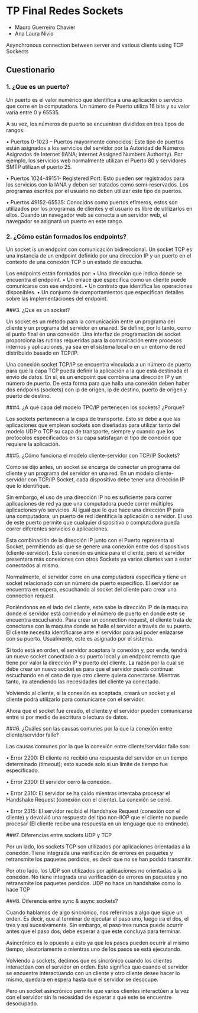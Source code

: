 # TP Final Redes Sockets

- Mauro Guerreiro Chavier
- Ana Laura Nivio

Asynchronous connection between server and various clients using TCP Sockects

## Cuestionario 

### 1.	¿Que es un puerto?

Un puerto es el valor numérico que identifica a una aplicación o servicio que corre en la computadora. Un número de Puerto utiliza 16 bits y su valor varía entre 0 y 65535.

A su vez, los números de puerto se encuentran divididos en tres tipos de rangos:

•	Puertos 0-1023 – Puertos mayormente conocidos: Este tipo de puertos están asignados a los servicios del servidor por la Autoridad de Números Asignados de Internet (IANA; Internet Assigned Numbers Authority). Por ejemplo, los servicios web normalmente utilizan el Puerto 80 y servidores SMTP utilizan el puerto 25.

•	Puertos 1024-49151- Registered Port: Esto pueden ser registrados para los servicios con la IANA y deben ser tratados como semi-reservados. Los programas escritos por el usuario no deben utilizar este tipo de puertos. 

•	Puertos 49152-65535: Conocidos como puertos efímeros, estos son utilizados por los programas de clientes y el usuario es libre de utilizarlos en ellos. Cuando un navegador web se conecta a un servidor web, el navegador se asignará un puerto en este rango. 


### 2.	¿Cómo están formados los endpoints?

Un socket is un endpoint con comunicación bidireccional.
Un socket TCP es una instancia de un endpoint definido por una dirección IP y un puerto en el contexto de una conexión TCP o un estado de escucha.

Los endpoints están formados por:
•	Una dirección que indica donde se encuentra el endpoint.
•	Un enlace que especifica como un cliente puede comunicarse con ese endpoint.
•	Un contrato que identifica las operaciones disponibles.
•	Un conjunto de comportamientos que especifican detalles sobre las implementaciones del endpoint.


###3.	¿Que es un socket?

Un socket es un método para la comunicación entre un programa del cliente y un programa del servidor en una red. Se define, por lo tanto, como el punto final en una conexión. Una interfaz de programación de socket proporciona las rutinas requeridas para la comunicación entre procesos internos y aplicaciones, ya sea en el sistema local o en un entorno de red distribuido basado en TCP/IP. 

Una conexión socket TCP/IP se encuentra vinculada a un número de puerto para que la capa TCP pueda definir la aplicación a la que está destinada el envío de datos. En sí, es un endpoint que combina una dirección IP  y un número de puerto.
De esta forma para que halla una conexión deben haber dos endpoins (sockets) con ip de origen, ip de destino, puerto de origen y puerto de destino.


###4.	¿A qué capa del modelo TPC/IP pertenecen los sockets? ¿Porque?

Los sockets pertenecen a la capa de transporte. Esto se debe a que las aplicaciones que emplean sockets son diseñadas para utilizar tanto del modelo UDP o TCP su capa de transporte, siempre y cuando que los protocolos especificados en su capa satisfagan el tipo de conexión que requiere la aplicación.


###5.	¿Cómo funciona el modelo cliente-servidor con TCP/IP Sockets?

Como se dijo antes, un socket se encarga de conectar un programa del cliente y un programa del servidor en una red. En un modelo cliente-servidor con TCP/IP Socket, cada dispositivo debe tener una dirección IP que lo identifique. 

Sin embargo, el uso de una dirección IP no es suficiente para correr aplicaciones de red ya que una computadora puede correr múltiples aplicaciones y/o servicios. Al igual que lo que hace una dirección IP para una computadora, un puerto de red identifica la aplicación o servidor. El uso de este puerto permite que cualquier dispositivo o computadora pueda correr diferentes servicios o aplicaciones.

Esta combinación de la dirección IP junto con el Puerto representa al Socket, permitiendo así que se genere una conexión entre dos dispositivos (cliente-servidor). Esta conexión es única para el cliente, pero el servidor presentara más conexiones con otros Sockets ya varios clientes van a estar conectados al mismo.

Normalmente, el servidor corre en una computadora específica y tiene un socket relacionado con un número de puerto específico. El servidor se encuentra en espera, escuchando al socket del cliente para crear una connection request.

Poniéndonos en el lado del cliente, este sabe la dirección IP de la maquina donde el servidor está corriendo y el número de puerto en donde este se encuentra escuchando. Para crear un connection request, el cliente trata de conectarse con la maquina donde se halle el servidor a través de su puerto. El cliente necesita identificarse ante el servidor para así poder enlazarse con su puerto. Usualmente, este es asignado por el sistema.
 
Si todo está en orden, el servidor aceptara la conexión y, por ende, tendrá un nuevo socket conectado a su puerto local y un endpoint remoto que tiene por valor la dirección IP y puerto del cliente. La razón por la cual se debe crear un nuevo socket es para que el servidor pueda continuar escuchando en el caso de que otro cliente quiera conectarse. Mientras tanto, ira atendiendo las necesidades del cliente ya conectado.
 
Volviendo al cliente, si la conexión es aceptada, creará un socket y el cliente podrá utilizarlo para comunicarse con el servidor.

Ahora que el socket fue creado, el cliente y el servidor pueden comunicarse entre sí por medio de escritura o lectura de datos.


###6.	¿Cuáles son las causas comunes por la que la conexión entre cliente/servidor falle?

Las causas comunes por la que la conexión entre cliente/servidor falle son:

•	Error 2200: El cliente no recibió una respuesta del servidor en un tiempo determinado (timeout); esto sucede solo si un límite de tiempo fue especificado.

•	Error 2300: El servidor cerró la conexión.

•	Error 2310: El servidor se ha caído mientras intentaba procesar el Handshake Request (conexión con el cliente). La conexión se cerró.

•	Error 2315: El servidor recibió el Handshake Request (conexión con el cliente) y devolvió una respuesta del tipo non-IIOP que el cliente no puede procesar (El cliente recibe una respuesta en un lenguage que no entinede).


###7.	Diferencias entre sockets UDP y TCP

Por un lado, los sockets TCP son utilizados por aplicaciones orientadas a la conexión. Tiene integrada una verificación de errores en paquetes y retransmite los paquetes perdidos, es decir que no se han podido transmitir.

Por otro lado, los UDP son utilizados por aplicaciones no orientadas a la conexión. No tiene integrada una verificación de errores en paquetes y  no retransmite los paquetes perdidos. UDP no hace un handshake como lo hace TCP


###8.	Diferencia entre sync & async sockets?

Cuando hablamos de algo sincrónico, nos referimos a algo que sigue un orden. Es decir, que al terminar de ejecutar el paso uno, luego ira el dos, el tres y así sucesivamente. Sin embargo, el paso tres nunca puede ocurrir antes que el paso dos; debe esperar a que este concluya para terminar.

Asincrónico es lo opuesto a esto ya que los pasos pueden ocurrir al mismo tiempo, aleatoriamente o mientras uno de los pasos se está ejecutando.


Volviendo a sockets, decimos que es sincrónico cuando los clientes interactúan con el servidor en orden. Esto significa que cuando el servidor se encuentre interactuando con un cliente y otro cliente desee hacer lo mismo, quedara en espera hasta que el servidor se desocupe. 

Pero un socket asincrónico permite que varios clientes interactúen a la vez con el servidor sin la necesidad de esperar a que este se encuentre desocupado.


















